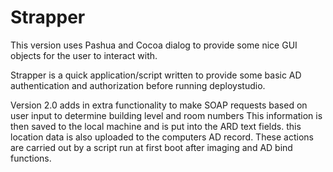 Strapper
========

This version uses Pashua and Cocoa dialog to provide some nice GUI objects for the user to interact with.

Strapper is a quick application/script written to provide some basic AD authentication and authorization before running deploystudio.

Version 2.0 adds in extra functionality to make SOAP requests based on user input to determine building level and room numbers
This information is then saved to the local machine and is put into the ARD text fields. this location data is also uploaded to the computers AD record.
These actions are carried out by a script run at first boot after imaging and AD bind functions.
